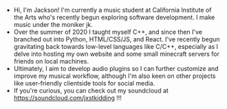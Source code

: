  - Hi, I'm Jackson! I'm currently a music student at California Institute of the Arts who's recently begun exploring 
software development. I make music under the moniker jk.
 - Over the summer of 2020 I taught myself C++, and since then I've branched out into Python, HTML/CSS/JS, 
and React. I've recently begun gravitating back towards low-level languages like C/C++, especially as I delve into hosting
my own website and some small minecraft servers for friends on local machines. 
 - Ultimately, I aim to develop audio plugins so  I can further customize and improve my musical workflow, although 
I'm also keen on other projects like user-friendly clientside tools for social media. 
- If you're curious, you can check out my soundcloud at https://soundcloud.com/jxstkidding !!!
